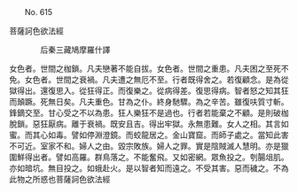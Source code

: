 ﻿　　No. 615

菩薩訶色欲法經

　　　　后秦三藏鳩摩羅什譯


女色者。世間之枷鎖。凡夫戀著不能自拔。女色者。世間之重患。凡夫困之至死不免。女色者。世間之衰禍。凡夫遭之無厄不至。行者既得舍之。若復顧念。是為從獄得出。還復思入。從狂得正。而復樂之。從病得差。復思得病。智者怒之知其狂而顛蹶。死無日矣。凡夫重色。甘為之仆。終身馳驟。為之辛苦。雖復呋質寸斬。鋒鏑交至。甘心受之不以為患。狂人樂狂不是過也。行者若能棄之不顧。是則破枷脫鎖。惡狂厭病。離于衰禍。既安且吉。得出牢獄。永無患難。女人之相。其言如蜜。而其心如毒。譬如停淵澄鏡。而蛟龍居之。金山寶窟。而師子處之。當知此害不可近。室家不和。婦人之由。毀宗敗族。婦人之罪。實是陰賊滅人慧明。亦是獵圍鮮得出者。譬如高羅。群鳥落之。不能奮飛。又如密網。眾魚投之。刳腸俎肌。亦如暗坑。無目投之。如蛾赴火。是以智者知而遠之。不受其害。惡而穢之。不為此物之所惑也菩薩訶色欲法經
